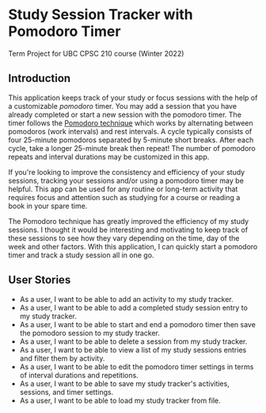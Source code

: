 # Study Session Tracker with Pomodoro Timer

Term Project for UBC CPSC 210 course (Winter 2022)

## Introduction
This application keeps track of your study or focus sessions with the help of a customizable *pomodoro* timer. 
You may add a session that you have already completed or start a new session with the pomodoro timer. 
The timer follows the [Pomodoro technique](https://en.wikipedia.org/wiki/Pomodoro_Technique) which works by alternating 
between pomodoros (work intervals) and rest intervals. A cycle typically consists of four 25-minute pomodoros separated 
by 5-minute short breaks. After each cycle, take a longer 25-minute break then repeat! The number of pomodoro repeats 
and interval durations may be customized in this app.

If you're looking to improve the consistency and efficiency of your study sessions, tracking your sessions and/or using 
a pomodoro timer may be helpful. This app can be used for any routine or long-term activity that requires 
focus and attention such as studying for a course or reading a book in your spare time.

The Pomodoro technique has greatly improved the efficiency of my study sessions. I thought it would be interesting and 
motivating to keep track of these sessions to see how they vary depending on the time, day of the week and other factors.
With this application, I can quickly start a pomodoro timer and track a study session all in one go. 

## User Stories
- As a user, I want to be able to add an activity to my study tracker.
- As a user, I want to be able to add a completed study session entry to my study tracker.
- As a user, I want to be able to start and end a pomodoro timer then save the pomodoro session to my study tracker.
- As a user, I want to be able to delete a session from my study tracker.
- As a user, I want to be able to view a list of my study sessions entries and filter them by activity.
- As a user, I want to be able to edit the pomodoro timer settings in terms of interval durations and repetitions.
- As a user, I want to be able to save my study tracker's activities, sessions, and timer settings.
- As a user, I want to be able to load my study tracker from file.
